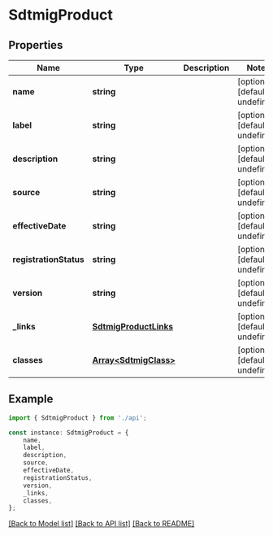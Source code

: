 # SdtmigProduct


## Properties

Name | Type | Description | Notes
------------ | ------------- | ------------- | -------------
**name** | **string** |  | [optional] [default to undefined]
**label** | **string** |  | [optional] [default to undefined]
**description** | **string** |  | [optional] [default to undefined]
**source** | **string** |  | [optional] [default to undefined]
**effectiveDate** | **string** |  | [optional] [default to undefined]
**registrationStatus** | **string** |  | [optional] [default to undefined]
**version** | **string** |  | [optional] [default to undefined]
**_links** | [**SdtmigProductLinks**](SdtmigProductLinks.md) |  | [optional] [default to undefined]
**classes** | [**Array&lt;SdtmigClass&gt;**](SdtmigClass.md) |  | [optional] [default to undefined]

## Example

```typescript
import { SdtmigProduct } from './api';

const instance: SdtmigProduct = {
    name,
    label,
    description,
    source,
    effectiveDate,
    registrationStatus,
    version,
    _links,
    classes,
};
```

[[Back to Model list]](../README.md#documentation-for-models) [[Back to API list]](../README.md#documentation-for-api-endpoints) [[Back to README]](../README.md)
